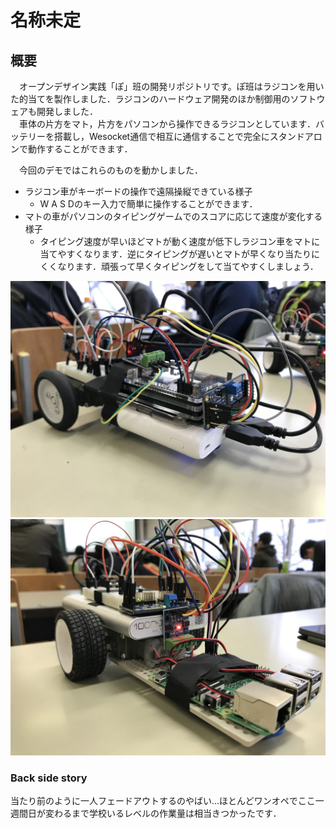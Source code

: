 # 名称未定
## 概要
　オープンデザイン実践「ぽ」班の開発リポジトリです。ぽ班はラジコンを用いた的当てを製作しました．ラジコンのハードウェア開発のほか制御用のソフトウェアも開発しました．  
　車体の片方をマト，片方をパソコンから操作できるラジコンとしています．バッテリーを搭載し，Wesocket通信で相互に通信することで完全にスタンドアロンで動作することができます．
  
　今回のデモではこれらのものを動かしました．  
- ラジコン車がキーボードの操作で遠隔操縦できている様子
    - W A S Dのキー入力で簡単に操作することができます．
- マトの車がパソコンのタイピングゲームでのスコアに応じて速度が変化する様子
    - タイピング速度が早いほどマトが動く速度が低下しラジコン車をマトに当てやすくなります．逆にタイピングが遅いとマトが早くなり当たりにくくなります．頑張って早くタイピングをして当てやすくしましょう．

![完成図](./img/radicon.jpg)
![mato](./img/mato.jpg)

### Back side story
当たり前のように一人フェードアウトするのやばい...ほとんどワンオペでここ一週間日が変わるまで学校いるレベルの作業量は相当きつかったです．